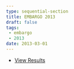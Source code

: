 ```yaml
---
type: sequential-section
title: EMBARGO 2013
draft: false
tags:
 - embargo
 - 2013
date: 2013-03-01
---
```


* [View Results](../results/2013/)

